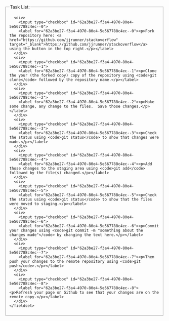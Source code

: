 <form>
    <fieldset>
      <legend>Task List:</legend>

      <div>
        <input type="checkbox" id="62a3be27-f3a4-4970-80e4-5e567788c4ec--0">
        <label for="62a3be27-f3a4-4970-80e4-5e567788c4ec--0"><p>Fork the repository here: <a href="https://github.com/jjrunner/stackoverflow" target="_blank">https://github.com/jjrunner/stackoverflow</a> using the button in the top right.</p></label>
      </div>
      <div>
        <input type="checkbox" id="62a3be27-f3a4-4970-80e4-5e567788c4ec--1">
        <label for="62a3be27-f3a4-4970-80e4-5e567788c4ec--1"><p>Clone the your (the forked copy) copy of the repository using <code>git clone</code> followed by the repository name.</p></label>
      </div>
      <div>
        <input type="checkbox" id="62a3be27-f3a4-4970-80e4-5e567788c4ec--2">
        <label for="62a3be27-f3a4-4970-80e4-5e567788c4ec--2"><p>Make some change, any change to the files.  Save those changes.</p></label>
      </div>
      <div>
        <input type="checkbox" id="62a3be27-f3a4-4970-80e4-5e567788c4ec--3">
        <label for="62a3be27-f3a4-4970-80e4-5e567788c4ec--3"><p>Check the status using <code>git status</code> to show that changes were made.</p></label>
      </div>
      <div>
        <input type="checkbox" id="62a3be27-f3a4-4970-80e4-5e567788c4ec--4">
        <label for="62a3be27-f3a4-4970-80e4-5e567788c4ec--4"><p>Add those changes to the staging area using <code>git add</code> followed by the file(s) changed.</p></label>
      </div>
      <div>
        <input type="checkbox" id="62a3be27-f3a4-4970-80e4-5e567788c4ec--5">
        <label for="62a3be27-f3a4-4970-80e4-5e567788c4ec--5"><p>Check the status using <code>git status</code> to show that the files were moved to staging.</p></label>
      </div>
      <div>
        <input type="checkbox" id="62a3be27-f3a4-4970-80e4-5e567788c4ec--6">
        <label for="62a3be27-f3a4-4970-80e4-5e567788c4ec--6"><p>Commit your changes using <code>git commit -m "something about the changes made"</code> by changing the text here.</p></label>
      </div>
      <div>
        <input type="checkbox" id="62a3be27-f3a4-4970-80e4-5e567788c4ec--7">
        <label for="62a3be27-f3a4-4970-80e4-5e567788c4ec--7"><p>Then push your changes to the remote repository using <code>git push</code>.</p></label>
      </div>
      <div>
        <input type="checkbox" id="62a3be27-f3a4-4970-80e4-5e567788c4ec--8">
        <label for="62a3be27-f3a4-4970-80e4-5e567788c4ec--8"><p>Refresh your page on Github to see that your changes are on the remote copy.</p></label>
      </div>
    </fieldset>
  </form>
